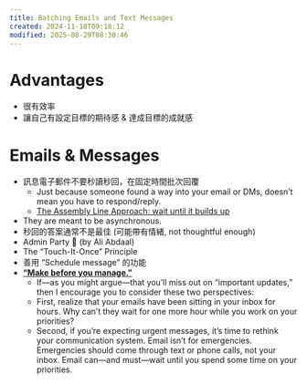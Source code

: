 ```yaml
---
title: Batching Emails and Text Messages
created: 2024-11-18T09:18:12
modified: 2025-08-29T08:30:46
---
```


# Advantages

* 很有效率
* 讓自己有設定目標的期待感 \& 達成目標的成就感

# Emails \& Messages

* 訊息電子郵件不要秒讀秒回，在固定時間批次回覆
	* Just because someone found a way into your email or DMs, doesn’t mean you have to respond/reply.
	* [The Assembly Line Approach: wait until it builds up](https://terrytao.wordpress.com/career-advice/batch-low-intensity-tasks-together/)
* They are meant to be asynchronous.
* 秒回的答案通常不是最佳 (可能帶有情緒, not thoughtful enough)
* Admin Party 🎉 (by Ali Abdaal)
* The “Touch-It-Once” Principle
* 善用 “Schedule message” 的功能
* **[“Make before you manage.”](https://tim.blog/2019/12/18/make-before-you-manage/)**
	* If—as you might argue—that you’ll miss out on “important updates,” then I encourage you to consider these two perspectives:
	* First, realize that your emails have been sitting in your inbox for hours. Why can’t they wait for one more hour while you work on your priorities?
	* Second, if you’re expecting urgent messages, it’s time to rethink your communication system. Email isn’t for emergencies. Emergencies should come through text or phone calls, not your inbox. Email can—and must—wait until you spend some time on your priorities.
